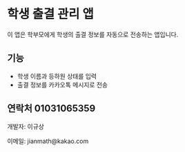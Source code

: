 <!DOCTYPE html>
<html lang="ko">
<head>
    <meta charset="UTF-8">
    <meta name="viewport" content="width=device-width, initial-scale=1.0">
    <title>학생 출결 관리 앱</title>
</head>
<body>
    <h1>학생 출결 관리 앱</h1>
    <p>이 앱은 학부모에게 학생의 출결 정보를 자동으로 전송하는 앱입니다.</p>
    <h2>기능</h2>
    <ul>
        <li>학생 이름과 등하원 상태를 입력</li>
        <li>출결 정보를 카카오톡 메시지로 전송</li>
    </ul>
    <h2>연락처 01031065359</h2>
    <p>개발자: 이규상</p>
    <p>이메일: jianmath@kakao.com </p>
</body>
</html>

